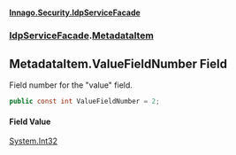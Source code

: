 #### [Innago\.Security\.IdpServiceFacade](../../index.md 'index')
### [IdpServiceFacade](../index.md 'IdpServiceFacade').[MetadataItem](index.md 'IdpServiceFacade\.MetadataItem')

## MetadataItem\.ValueFieldNumber Field

Field number for the "value" field\.

```csharp
public const int ValueFieldNumber = 2;
```

#### Field Value
[System\.Int32](https://learn.microsoft.com/en-us/dotnet/api/system.int32 'System\.Int32')